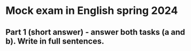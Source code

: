 # Mock exam in English spring 2024


## Part 1 (short answer) - answer both tasks (a and b). Write in full sentences.
